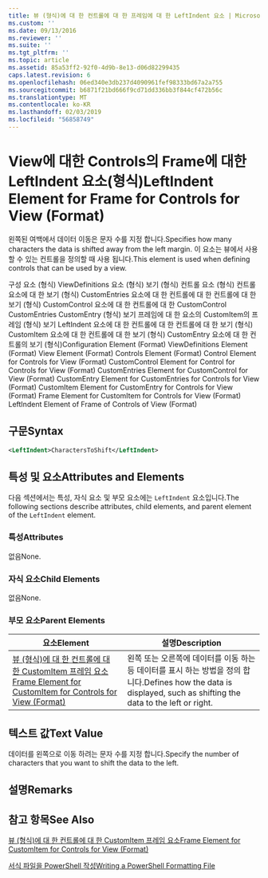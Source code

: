 ```yaml
---
title: 뷰 (형식)에 대 한 컨트롤에 대 한 프레임에 대 한 LeftIndent 요소 | Microsoft Docs
ms.custom: ''
ms.date: 09/13/2016
ms.reviewer: ''
ms.suite: ''
ms.tgt_pltfrm: ''
ms.topic: article
ms.assetid: 85a53ff2-92f0-4d9b-8e13-d06d82299435
caps.latest.revision: 6
ms.openlocfilehash: 06ed340e3db237d4090961fef98333bd67a2a755
ms.sourcegitcommit: b6871f21bd666f9cd71dd336bb3f844cf472b56c
ms.translationtype: MT
ms.contentlocale: ko-KR
ms.lasthandoff: 02/03/2019
ms.locfileid: "56858749"
---
```

# <a name="leftindent-element-for-frame-for-controls-for-view-format"></a><span data-ttu-id="5be28-102">View에 대한 Controls의 Frame에 대한 LeftIndent 요소(형식)</span><span class="sxs-lookup"><span data-stu-id="5be28-102">LeftIndent Element for Frame for Controls for View (Format)</span></span>

<span data-ttu-id="5be28-103">왼쪽된 여백에서 데이터 이동은 문자 수를 지정 합니다.</span><span class="sxs-lookup"><span data-stu-id="5be28-103">Specifies how many characters the data is shifted away from the left margin.</span></span> <span data-ttu-id="5be28-104">이 요소는 뷰에서 사용할 수 있는 컨트롤을 정의할 때 사용 됩니다.</span><span class="sxs-lookup"><span data-stu-id="5be28-104">This element is used when defining controls that can be used by a view.</span></span>

<span data-ttu-id="5be28-105">구성 요소 (형식) ViewDefinitions 요소 (형식) 보기 (형식) 컨트롤 요소 (형식) 컨트롤 요소에 대 한 보기 (형식) CustomEntries 요소에 대 한 컨트롤에 대 한 컨트롤에 대 한 보기 (형식) CustomControl 요소에 대 한 컨트롤에 대 한 CustomControl CustomEntries CustomEntry (형식) 보기 프레임에 대 한 요소의 CustomItem의 프레임 (형식) 보기 LeftIndent 요소에 대 한 컨트롤에 대 한 컨트롤에 대 한 보기 (형식) CustomItem 요소에 대 한 컨트롤에 대 한 보기 (형식) CustomEntry 요소에 대 한 컨트롤의 보기 (형식)</span><span class="sxs-lookup"><span data-stu-id="5be28-105">Configuration Element (Format) ViewDefinitions Element (Format) View Element (Format) Controls Element (Format) Control Element for Controls for View (Format) CustomControl Element for Control for Controls for View (Format) CustomEntries Element for CustomControl for View (Format) CustomEntry Element for CustomEntries for Controls for View (Format) CustomItem Element for CustomEntry for Controls for View (Format) Frame Element for CustomItem for Controls for View (Format) LeftIndent Element of Frame of Controls of View (Format)</span></span>

## <a name="syntax"></a><span data-ttu-id="5be28-106">구문</span><span class="sxs-lookup"><span data-stu-id="5be28-106">Syntax</span></span>

```xml
<LeftIndent>CharactersToShift</LeftIndent>
```

## <a name="attributes-and-elements"></a><span data-ttu-id="5be28-107">특성 및 요소</span><span class="sxs-lookup"><span data-stu-id="5be28-107">Attributes and Elements</span></span>

<span data-ttu-id="5be28-108">다음 섹션에서는 특성, 자식 요소 및 부모 요소에는 `LeftIndent` 요소입니다.</span><span class="sxs-lookup"><span data-stu-id="5be28-108">The following sections describe attributes, child elements, and parent element of the `LeftIndent` element.</span></span>

### <a name="attributes"></a><span data-ttu-id="5be28-109">특성</span><span class="sxs-lookup"><span data-stu-id="5be28-109">Attributes</span></span>

<span data-ttu-id="5be28-110">없음</span><span class="sxs-lookup"><span data-stu-id="5be28-110">None.</span></span>

### <a name="child-elements"></a><span data-ttu-id="5be28-111">자식 요소</span><span class="sxs-lookup"><span data-stu-id="5be28-111">Child Elements</span></span>

<span data-ttu-id="5be28-112">없음</span><span class="sxs-lookup"><span data-stu-id="5be28-112">None.</span></span>

### <a name="parent-elements"></a><span data-ttu-id="5be28-113">부모 요소</span><span class="sxs-lookup"><span data-stu-id="5be28-113">Parent Elements</span></span>

|<span data-ttu-id="5be28-114">요소</span><span class="sxs-lookup"><span data-stu-id="5be28-114">Element</span></span>|<span data-ttu-id="5be28-115">설명</span><span class="sxs-lookup"><span data-stu-id="5be28-115">Description</span></span>|
|-------------|-----------------|
|[<span data-ttu-id="5be28-116">뷰 (형식)에 대 한 컨트롤에 대 한 CustomItem 프레임 요소</span><span class="sxs-lookup"><span data-stu-id="5be28-116">Frame Element for CustomItem for Controls for View (Format)</span></span>](./frame-element-for-customitem-for-controls-for-view-format.md)|<span data-ttu-id="5be28-117">왼쪽 또는 오른쪽에 데이터를 이동 하는 등 데이터를 표시 하는 방법을 정의 합니다.</span><span class="sxs-lookup"><span data-stu-id="5be28-117">Defines how the data is displayed, such as shifting the data to the left or right.</span></span>|

## <a name="text-value"></a><span data-ttu-id="5be28-118">텍스트 값</span><span class="sxs-lookup"><span data-stu-id="5be28-118">Text Value</span></span>

<span data-ttu-id="5be28-119">데이터를 왼쪽으로 이동 하려는 문자 수를 지정 합니다.</span><span class="sxs-lookup"><span data-stu-id="5be28-119">Specify the number of characters that you want to shift the data to the left.</span></span>

## <a name="remarks"></a><span data-ttu-id="5be28-120">설명</span><span class="sxs-lookup"><span data-stu-id="5be28-120">Remarks</span></span>

## <a name="see-also"></a><span data-ttu-id="5be28-121">참고 항목</span><span class="sxs-lookup"><span data-stu-id="5be28-121">See Also</span></span>

[<span data-ttu-id="5be28-122">뷰 (형식)에 대 한 컨트롤에 대 한 CustomItem 프레임 요소</span><span class="sxs-lookup"><span data-stu-id="5be28-122">Frame Element for CustomItem for Controls for View (Format)</span></span>](./frame-element-for-customitem-for-controls-for-view-format.md)

[<span data-ttu-id="5be28-123">서식 파일을 PowerShell 작성</span><span class="sxs-lookup"><span data-stu-id="5be28-123">Writing a PowerShell Formatting File</span></span>](./writing-a-powershell-formatting-file.md)
